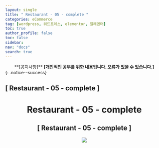```yaml
---
layout: single
title: " Restaurant - 05 - complete "
categories: eCommerce
tag: [wordpress, 워드프레스, elementor, 엘레멘터]
toc: true
author_profile: false
toc: false
sidebar:
nav: "docs"
search: true
---
```


<center>**[공지사항]** <strong> [개인적인 공부를 위한 내용입니다. 오류가 있을 수 있습니다.] </strong></center>
{: .notice--success}

<h2>[ Restaurant - 05 - complete ]</h2>

<div align="center"><p><h1>Restaurant - 05 - complete</h1></p></div>

<div align="center"><h2>[ Restaurant - 05 - complete ]</h2>
<div align="center"><img src="http://drive.google.com/uc?export=view&id=1evX7dR4H4gSwFlmLJte4dIA3eCp21mvK"><br><br><br></div><br>


















